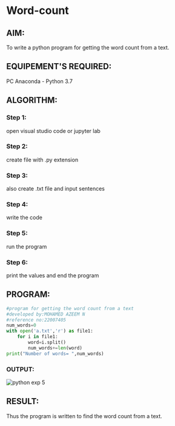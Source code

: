 # Word-count
## AIM:
To write a python program for getting the word count from a text.
## EQUIPEMENT'S REQUIRED: 
PC
Anaconda - Python 3.7
## ALGORITHM: 
### Step 1:
open visual studio code or jupyter lab

### Step 2: 
create file with .py extension
 
### Step 3: 
also create .txt file and input sentences

### Step 4:  
write the code

### Step 5: 
run the program

### Step 6: 
print the values and end the program

## PROGRAM:
```python
#program for getting the word count from a text
#developed by:MOHAMED AZEEM N
#reference no:22007405
num_words=0
with open('a.txt','r') as file1:
    for i in file1:
        word=i.split()
        num_words+=len(word)
print("Number of words= ",num_words)
```

### OUTPUT:

![python exp 5](https://user-images.githubusercontent.com/121040764/214794056-3936e46e-ae73-4737-a66b-0d6d984f9fa0.jpg)


## RESULT:
Thus the program is written to find the word count from a text.
